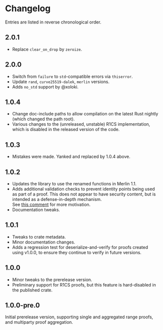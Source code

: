 # Changelog

Entries are listed in reverse chronological order.

## 2.0.1

* Replace `clear_on_drop` by `zeroize`.

## 2.0.0

* Switch from `failure` to `std`-compatible errors via `thiserror`.
* Update `rand`, `curve25519-dalek`, `merlin` versions.
* Adds `no_std` support by @xoloki.

## 1.0.4

* Change doc-include paths to allow compilation on the latest Rust nightly
  (which changed the path root).
* Various changes to the (unreleased, unstable) R1CS implementation, which is
  disabled in the released version of the code.

## 1.0.3

* Mistakes were made. Yanked and replaced by 1.0.4 above.

## 1.0.2

* Updates the library to use the renamed functions in Merlin 1.1.
* Adds additional validation checks to prevent identity points being used as
  part of a proof.  This does not appear to have security content, but is
  intended as a defense-in-depth mechanism.  
  See [this comment][identity_comment] for more motivation.
* Documentation tweaks.

## 1.0.1

* Tweaks to crate metadata.
* Minor documentation changes.
* Adds a regression test for deserialize-and-verify for proofs created using
  v1.0.0, to ensure they continue to verify in future versions.

## 1.0.0

* Minor tweaks to the prerelease version.  
* Preliminary support for R1CS proofs, but this feature is hard-disabled in the
  published crate.

## 1.0.0-pre.0

Initial prerelease version, supporting single and aggregated range proofs, and
multiparty proof aggregation.

[identity_comment]: https://github.com/dalek-cryptography/bulletproofs/pull/248#discussion_r251916724
